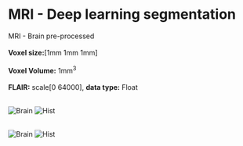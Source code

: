 # MRI - Deep learning segmentation
MRI - Brain pre-processed <br /><br />
<b>Voxel size:</b>[1mm 1mm 1mm]<br /><br />
<b>Voxel Volume:</b> 1mm<sup>3</sup> <br /><br />
<b>FLAIR:</b> scale[0 64000], <b>data type:</b> Float<br /><br /> 

![Brain](brain-preprocessed.png) ![Hist](patient-2-t1-training.png)<br /><br />


![Brain](brain-preprocessed.png) ![Hist](patient-7-t1.png)<br /><br />
